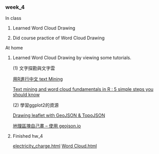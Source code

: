 ### week_4

In class

1. Learned Word Cloud Drawing
  
2. Did course practice of Word Cloud Drawing
  
  
At home

1. Learned Word Cloud Drawing by viewing some tutorials.
  
   (1) 文字探勘與文字雲
   
      [用R進行中文 text Mining](http://rstudio-pubs-static.s3.amazonaws.com/12422_b2b48bb2da7942acaca5ace45bd8c60c.html)
      
      [Text mining and word cloud fundamentals in R : 5 simple steps you should know](http://www.sthda.com/english/wiki/text-mining-and-word-cloud-fundamentals-in-r-5-simple-steps-you-should-knowl)
   
   (2) 學習ggplot2的資源
   
      [Drawing leaflet with GeoJSON & TopoJSON](https://rstudio.github.io/leaflet/json.html)
      
      [地理區塊自己畫 – 使用 geojson.io](http://blog.infographics.tw/2016/01/draw-map-with-geojson-io/)

      
2. Finished hw_4

    [electricity_charge.html](file:///Users/John/Documents/GitHub/CSX_RProject_Fall_2018/week_4/hw_4/hw_4_leafled%20map/electricity_charge.html)
    [Word Cloud.html](file:///Users/John/Documents/GitHub/CSX_RProject_Fall_2018/week_4/hw_4/hw_4_Word%20Cloud/Word_Cloud.html)

